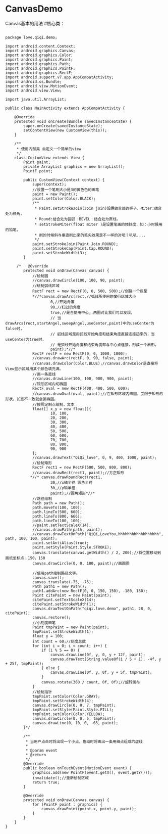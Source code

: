 # CanvasDemo
Canvas基本的用法
#核心类：
<pre><code>
package love.qiqi.demo;

import android.content.Context;
import android.graphics.Canvas;
import android.graphics.Color;
import android.graphics.Paint;
import android.graphics.Path;
import android.graphics.PointF;
import android.graphics.RectF;
import android.support.v7.app.AppCompatActivity;
import android.os.Bundle;
import android.view.MotionEvent;
import android.view.View;

import java.util.ArrayList;

public class MainActivity extends AppCompatActivity {

    @Override
    protected void onCreate(Bundle savedInstanceState) {
        super.onCreate(savedInstanceState);
        setContentView(new CustomView(this));
    }

    /**
     * 使用内部类 自定义一个简单的view
     */
    class CustomView extends View {
        Paint paint;
        private ArrayList<PointF> graphics = new ArrayList<PointF>();
        PointF point;

        public CustomView(Context context) {
            super(context);
            //设置一个笔刷大小是3的黄色色的画笔
            paint = new Paint();
            paint.setColor(Color.BLACK);
            /**
             * Paint.setStrokeJoin(Join join)设置结合处的样子，Miter:结合处为锐角，
             * Round:结合处为圆弧：BEVEL：结合处为直线。
             * setStrokeMiter(float miter )是设置笔画的倾斜度，如：小时候用的铅笔，
             * 削的时候斜与垂直削出来的笔尖效果是不一样的对吧？吼吼....
             */
            paint.setStrokeJoin(Paint.Join.ROUND);
            paint.setStrokeCap(Paint.Cap.ROUND);
            paint.setStrokeWidth(3);
        }

     /*   @Override
        protected void onDraw(Canvas canvas) {
            //绘制圆
            //canvas.drawCircle(100, 100, 90, paint);
            //绘制弧线区域
            RectF rect = new RectF(0, 0, 500, 500);//创建一个巨型
            *//*canvas.drawArc(rect,//弧线所使用的举行区域大小
                    0,//开始角度
                    90,//扫过的角度
                    true,//是否使用中心,.两图对比我们可以发现，
                    // 当 drawArcs(rect,startAngel,sweepAngel,useCenter,paint)中的useCenter为false时，
                    // 弧线区域是用弧线开始角度和结束角度直接连接起来的，当useCenter为true时，
                    // 是弧线开始角度和结束角度都与中心点连接，形成一个扇形。
                    paint);*//*
            RectF rectF = new RectF(0, 0, 1000, 1000);
            //canvas.drawArc(rectF, 0, 90, false, paint);
            //canvas.drawColor(Color.BLUE);//canvas.drawColor是直接将View显示区域用某个颜色填充满。
            //画一条直线
            //canvas.drawLine(100, 100, 900, 900, paint);
            //矩形区域内切椭圆
            RectF oval = new RectF(400, 400, 500, 600);
            //canvas.drawOval(oval, paint);//在矩形区域内画圆，受限于矩形的形状。长宽不一致就会画椭圆。
            //按照定制点绘制，文本
            float[] x_y = new float[]{
                    10, 100,
                    20, 200,
                    30, 300,
                    40, 400,
                    50, 500,
                    60, 600,
                    70, 700,
                    80, 800,
                    90, 900
            };
            //canvas.drawText("QiQi_love", 0, 9, 400, 1000, paint);
            //绘制矩形
            RectF rect1 = new RectF(500, 500, 800, 800);
            //canvas.drawRect(rect1, paint);//方正矩形
           *//* canvas.drawRoundRect(rect1,
                    30,//x轴半径 圆角半径
                    30,//y轴半径
                    paint);//圆角矩形*//*
            //路径绘制
            Path path = new Path();
            path.moveTo(100, 100);
            path.lineTo(500, 600);
            path.lineTo(800, 666);
            path.lineTo(100, 100);
            //paint.setTextScaleX(14);
            //canvas.drawPath(path, paint);
            //canvas.drawTextOnPath("QiQi,LoveYou,hhhhhhhhhhhhhhhhhh", path, 100, 100, paint);
            paint.setAntiAlias(true);
            paint.setStyle(Paint.Style.STROKE);
            canvas.translate(canvas.getWidth() / 2, 200);//将位置移动到画纸坐标点；150，150
            canvas.drawCircle(0, 0, 100, paint);//画圆圈

            //使用path绘制路径文字。
            canvas.save();
            canvas.translate(-75, -75);
            Path path1 = new Path();
            path1.addArc(new RectF(0, 0, 150, 150), -180, 180);
            Paint citePaint = new Paint(paint);
            citePaint.setTextScaleX(14);
            citePaint.setStrokeWidth(1);
            canvas.drawTextOnPath("qiqi.love.demo", path1, 28, 0, citePaint);
            canvas.restore();
            //小刻度画笔
            Paint tmpPaint = new Paint(paint);
            tmpPaint.setStrokeWidth(1);
            float y = 100;
            int count = 60;//刻度总数
            for (int i = 0; i < count; i++) {
                if (i % 5 == 0) {
                    canvas.drawLine(0f, y, 0, y + 12f, paint);
                    canvas.drawText(String.valueOf(i / 5 + 1), -4f, y + 25f, tmpPaint);
                } else {
                    canvas.drawLine(0f, y, 0f, y + 5f, tmpPaint);
                }
                canvas.rotate(360 / count, 0f, 0f);//旋转画布
            }
            //绘制指针
            tmpPaint.setColor(Color.GRAY);
            tmpPaint.setStrokeWidth(4);
            canvas.drawCircle(0, 0, 7, tmpPaint);
            tmpPaint.setStyle(Paint.Style.FILL);
            tmpPaint.setColor(Color.YELLOW);
            canvas.drawCircle(0, 0, 5, tmpPaint);
            canvas.drawLine(0, 10, 0, -65, paint);
        }*/

        /**
         * 当用户点击时将出现一个小点，拖动时将画出一条用细点组成的虚线
         *
         * @param event
         * @return
         */
        @Override
        public boolean onTouchEvent(MotionEvent event) {
            graphics.add(new PointF(event.getX(), event.getY()));
            invalidate();//重新绘制区域
            return true;
        }

        @Override
        protected void onDraw(Canvas canvas) {
            for (PointF point : graphics) {
                canvas.drawPoint(point.x, point.y, paint);
            }
        }
    }
}
</code></pre>
